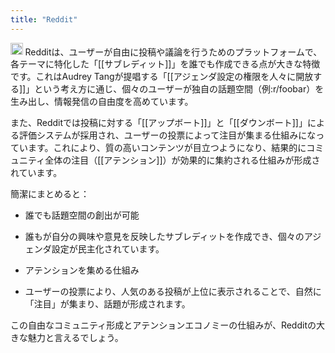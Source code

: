 ```yaml
---
title: "Reddit"
---
```


<img src='https://scrapbox.io/api/pages/nishio/o3/icon' alt='o3.icon' height="19.5"/>
Redditは、ユーザーが自由に投稿や議論を行うためのプラットフォームで、各テーマに特化した「[[サブレディット]]」を誰でも作成できる点が大きな特徴です。これはAudrey Tangが提唱する「[[アジェンダ設定の権限を人々に開放する]]」という考え方に通じ、個々のユーザーが独自の話題空間（例:r/foobar）を生み出し、情報発信の自由度を高めています。

また、Redditでは投稿に対する「[[アップボート]]」と「[[ダウンボート]]」による評価システムが採用され、ユーザーの投票によって注目が集まる仕組みになっています。これにより、質の高いコンテンツが目立つようになり、結果的にコミュニティ全体の注目（[[アテンション]]）が効果的に集約される仕組みが形成されています。

簡潔にまとめると：
- 誰でも話題空間の創出が可能
- 誰もが自分の興味や意見を反映したサブレディットを作成でき、個々のアジェンダ設定が民主化されています。

- アテンションを集める仕組み
- ユーザーの投票により、人気のある投稿が上位に表示されることで、自然に「注目」が集まり、話題が形成されます。

この自由なコミュニティ形成とアテンションエコノミーの仕組みが、Redditの大きな魅力と言えるでしょう。

